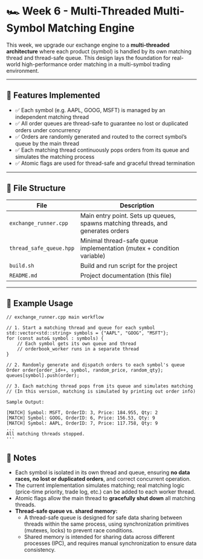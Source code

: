 # 🏎️ Week 6 - Multi-Threaded Multi-Symbol Matching Engine

This week, we upgrade our exchange engine to a **multi-threaded architecture** where each product (symbol) is handled by its own matching thread and thread-safe queue. This design lays the foundation for real-world high-performance order matching in a multi-symbol trading environment.

---

## 🚀 Features Implemented

- ✅ Each symbol (e.g. AAPL, GOOG, MSFT) is managed by an independent matching thread
- ✅ All order queues are thread-safe to guarantee no lost or duplicated orders under concurrency
- ✅ Orders are randomly generated and routed to the correct symbol’s queue by the main thread
- ✅ Each matching thread continuously pops orders from its queue and simulates the matching process
- ✅ Atomic flags are used for thread-safe and graceful thread termination

---

## 📁 File Structure

| File                   | Description |
|------------------------|-------------|
| `exchange_runner.cpp`  | Main entry point. Sets up queues, spawns matching threads, and generates orders |
| `thread_safe_queue.hpp`| Minimal thread-safe queue implementation (mutex + condition variable) |
| `build.sh`             | Build and run script for the project |
| `README.md`            | Project documentation (this file) |

---

## 🧪 Example Usage

```
// exchange_runner.cpp main workflow

// 1. Start a matching thread and queue for each symbol
std::vector<std::string> symbols = {"AAPL", "GOOG", "MSFT"};
for (const auto& symbol : symbols) {
    // Each symbol gets its own queue and thread
    // orderbook_worker runs in a separate thread
}

// 2. Randomly generate and dispatch orders to each symbol's queue
Order order{order_id++, symbol, random_price, random_qty};
queues[symbol].push(order);

// 3. Each matching thread pops from its queue and simulates matching
// (In this version, matching is simulated by printing out order info)
```


```
Sample Output:

[MATCH] Symbol: MSFT, OrderID: 3, Price: 184.955, Qty: 2
[MATCH] Symbol: GOOG, OrderID: 6, Price: 156.53, Qty: 9
[MATCH] Symbol: AAPL, OrderID: 7, Price: 117.758, Qty: 9
...
All matching threads stopped.
'''
```


## 📝 Notes

- Each symbol is isolated in its own thread and queue, ensuring **no data races, no lost or duplicated orders**, and correct concurrent operation.
- The current implementation simulates matching; real matching logic (price-time priority, trade log, etc.) can be added to each worker thread.
- Atomic flags allow the main thread to **gracefully shut down** all matching threads.
- **Thread-safe queue vs. shared memory:**  
  - A thread-safe queue is designed for safe data sharing between threads within the same process, using synchronization primitives (mutexes, locks) to prevent race conditions.
  - Shared memory is intended for sharing data across different processes (IPC), and requires manual synchronization to ensure data consistency.

